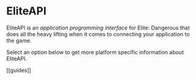 # EliteAPI

EliteAPI is an *application programming interface* for Elite: Dangerous that does all the heavy lifting when it comes to connecting your application to the game.

Select an option below to get more platform specific information about EliteAPI.

[[guides]]